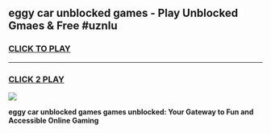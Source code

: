
## eggy car unblocked games - Play Unblocked Gmaes & Free #uznlu
<h3>
<a href="https://premium.freeplayer.one?title=eggy_car_unblocked_games&ref=01M">CLICK TO PLAY</a></h3>
<hr>

<h3>
<a href="https://premium.freeplayer.one?title=eggy_car_unblocked_games&ref=01M">CLICK 2 PLAY</a>
  
</h3>

<a href="https://premium.freeplayer.one?title=eggy_car_unblocked_games&ref=01M"><img src="https://clearcache.store/games.png"></a>


**eggy car unblocked games games unblocked: Your Gateway to Fun and Accessible Online Gaming**
